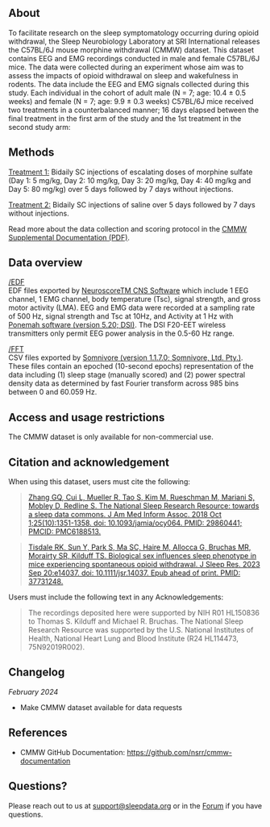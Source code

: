 ## About

To facilitate research on the sleep symptomatology occurring during opioid withdrawal, the Sleep Neurobiology Laboratory at SRI International releases the C57BL/6J mouse morphine withdrawal (CMMW) dataset. This dataset contains EEG and EMG recordings conducted in male and female C57BL/6J mice. The data were collected during an experiment whose aim was to assess the impacts of opioid withdrawal on sleep and wakefulness in rodents. The data include the EEG and EMG signals collected during this study. Each individual in the cohort of adult male (N = 7; age: 10.4 ± 0.5 weeks) and female (N = 7; age: 9.9 ± 0.3 weeks) C57BL/6J mice received two treatments in a counterbalanced manner; 16 days elapsed between the final treatment in the first arm of the study and the 1st treatment in the second study arm:  

## Methods

<u>Treatment 1:</u> Bidaily SC injections of escalating doses of morphine sulfate (Day 1: 5 mg/kg, Day 2: 10 mg/kg, Day 3: 20 mg/kg, Day 4: 40 mg/kg and Day 5: 80 mg/kg) over 5 days followed by 7 days without injections.

<u>Treatment 2:</u> Bidaily SC injections of saline over 5 days followed by 7 days without injections.

Read more about the data collection and scoring protocol in the [CMMW Supplemental Documentation (PDF)](:files_path:/documentation/CMMW_NSRR_Supplemental_Documentation.pdf).

## Data overview

[/EDF](:files_path:/EDF) <br> EDF files exported by [NeuroscoreTM CNS Software](https://www.datasci.com/products/software/neuroscore) which include 1 EEG channel, 1 EMG channel, body temperature (Tsc), signal strength, and gross motor activity (LMA). EEG and EMG data were recorded at a sampling rate of 500 Hz, signal strength and Tsc at 10Hz, and Activity at 1 Hz with [Ponemah software (version 5.20; DSI)](https://www.datasci.com/products/software/ponemah).  The DSI F20-EET wireless transmitters only permit EEG power analysis in the 0.5-60 Hz range.

[/FFT](:files_path:/FFT) <br> CSV files exported by [Somnivore (version 1.1.7.0; Somnivore, Ltd. Pty.)](https://somnivore.ai/products/). These files contain an epoched (10-second epochs) representation of the data including (1) sleep stage (manually scored) and (2) power spectral density data as determined by fast Fourier transform across 985 bins between 0 and 60.059 Hz.

## Access and usage restrictions

The CMMW dataset is only available for non-commercial use.

## Citation and acknowledgement

When using this dataset, users must cite the following:

>[Zhang GQ, Cui L, Mueller R, Tao S, Kim M, Rueschman M, Mariani S, Mobley D, Redline S. The National Sleep Research Resource: towards a sleep data commons. J Am Med Inform Assoc. 2018 Oct 1;25(10):1351-1358. doi: 10.1093/jamia/ocy064. PMID: 29860441; PMCID: PMC6188513.](https://pubmed.ncbi.nlm.nih.gov/29860441/)

>[Tisdale RK, Sun Y, Park S, Ma SC, Haire M, Allocca G, Bruchas MR, Morairty SR, Kilduff TS. Biological sex influences sleep phenotype in mice experiencing spontaneous opioid withdrawal. J Sleep Res. 2023 Sep 20:e14037. doi: 10.1111/jsr.14037. Epub ahead of print. PMID: 37731248.](https://pubmed.ncbi.nlm.nih.gov/37731248/)

Users must include the following text in any Acknowledgements:

> The recordings deposited here were supported by NIH R01 HL150836 to Thomas S. Kilduff and Michael R. Bruchas. The National Sleep Research Resource was supported by the U.S. National Institutes of Health, National Heart Lung and Blood Institute (R24 HL114473, 75N92019R002).

## Changelog

*February 2024*

- Make CMMW dataset available for data requests

## References

- CMMW GitHub Documentation: https://github.com/nsrr/cmmw-documentation

## Questions?

Please reach out to us at support@sleepdata.org or in the [Forum](https://sleepdata.org/forum) if you have questions.

